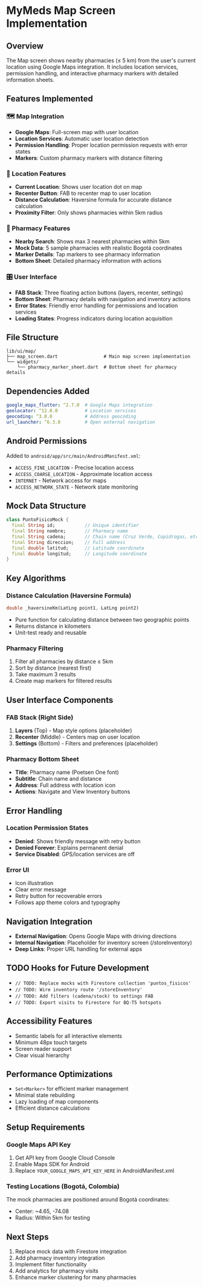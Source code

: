 # MyMeds Map Screen Implementation

## Overview
The Map screen shows nearby pharmacies (≤ 5 km) from the user's current location using Google Maps integration. It includes location services, permission handling, and interactive pharmacy markers with detailed information sheets.

## Features Implemented

### 🗺️ Map Integration
- **Google Maps**: Full-screen map with user location
- **Location Services**: Automatic user location detection
- **Permission Handling**: Proper location permission requests with error states
- **Markers**: Custom pharmacy markers with distance filtering

### 📍 Location Features  
- **Current Location**: Shows user location dot on map
- **Recenter Button**: FAB to recenter map to user location
- **Distance Calculation**: Haversine formula for accurate distance calculation
- **Proximity Filter**: Only shows pharmacies within 5km radius

### 🏥 Pharmacy Features
- **Nearby Search**: Shows max 3 nearest pharmacies within 5km
- **Mock Data**: 5 sample pharmacies with realistic Bogotá coordinates
- **Marker Details**: Tap markers to see pharmacy information
- **Bottom Sheet**: Detailed pharmacy information with actions

### 🎛️ User Interface
- **FAB Stack**: Three floating action buttons (layers, recenter, settings)
- **Bottom Sheet**: Pharmacy details with navigation and inventory actions
- **Error States**: Friendly error handling for permissions and location services
- **Loading States**: Progress indicators during location acquisition

## File Structure
```
lib/ui/map/
├── map_screen.dart                 # Main map screen implementation
└── widgets/
    └── pharmacy_marker_sheet.dart  # Bottom sheet for pharmacy details
```

## Dependencies Added
```yaml
google_maps_flutter: ^2.7.0  # Google Maps integration
geolocator: ^12.0.0          # Location services
geocoding: ^3.0.0            # Address geocoding
url_launcher: ^6.3.0         # Open external navigation
```

## Android Permissions
Added to `android/app/src/main/AndroidManifest.xml`:
- `ACCESS_FINE_LOCATION` - Precise location access
- `ACCESS_COARSE_LOCATION` - Approximate location access  
- `INTERNET` - Network access for maps
- `ACCESS_NETWORK_STATE` - Network state monitoring

## Mock Data Structure
```dart
class PuntoFisicoMock {
  final String id;           // Unique identifier
  final String nombre;       // Pharmacy name
  final String cadena;       // Chain name (Cruz Verde, Copidrogas, etc.)
  final String direccion;    // Full address
  final double latitud;      // Latitude coordinate
  final double longitud;     // Longitude coordinate
}
```

## Key Algorithms

### Distance Calculation (Haversine Formula)
```dart
double _haversineKm(LatLng point1, LatLng point2)
```
- Pure function for calculating distance between two geographic points
- Returns distance in kilometers
- Unit-test ready and reusable

### Pharmacy Filtering
1. Filter all pharmacies by distance ≤ 5km
2. Sort by distance (nearest first)
3. Take maximum 3 results
4. Create map markers for filtered results

## User Interface Components

### FAB Stack (Right Side)
1. **Layers** (Top) - Map style options (placeholder)
2. **Recenter** (Middle) - Centers map on user location  
3. **Settings** (Bottom) - Filters and preferences (placeholder)

### Pharmacy Bottom Sheet
- **Title**: Pharmacy name (Poetsen One font)
- **Subtitle**: Chain name and distance
- **Address**: Full address with location icon
- **Actions**: Navigate and View Inventory buttons

## Error Handling

### Location Permission States
- **Denied**: Shows friendly message with retry button
- **Denied Forever**: Explains permanent denial
- **Service Disabled**: GPS/location services are off

### Error UI
- Icon illustration
- Clear error message
- Retry button for recoverable errors
- Follows app theme colors and typography

## Navigation Integration
- **External Navigation**: Opens Google Maps with driving directions
- **Internal Navigation**: Placeholder for inventory screen (/storeInventory)
- **Deep Links**: Proper URL handling for external apps

## TODO Hooks for Future Development
- `// TODO: Replace mocks with Firestore collection 'puntos_fisicos'`
- `// TODO: Wire inventory route '/storeInventory'`
- `// TODO: Add filters (cadena/stock) to settings FAB`
- `// TODO: Export visits to Firestore for BQ-T5 hotspots`

## Accessibility Features
- Semantic labels for all interactive elements
- Minimum 48px touch targets
- Screen reader support
- Clear visual hierarchy

## Performance Optimizations
- `Set<Marker>` for efficient marker management
- Minimal state rebuilding
- Lazy loading of map components
- Efficient distance calculations

## Setup Requirements

### Google Maps API Key
1. Get API key from Google Cloud Console
2. Enable Maps SDK for Android
3. Replace `YOUR_GOOGLE_MAPS_API_KEY_HERE` in AndroidManifest.xml

### Testing Locations (Bogotá, Colombia)
The mock pharmacies are positioned around Bogotá coordinates:
- Center: ~4.65, -74.08
- Radius: Within 5km for testing

## Next Steps
1. Replace mock data with Firestore integration
2. Add pharmacy inventory integration
3. Implement filter functionality
4. Add analytics for pharmacy visits
5. Enhance marker clustering for many pharmacies